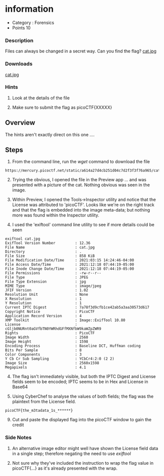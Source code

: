 # information
- Category : Forensics
- Points 10

### Description

Files can always be changed in a secret way. Can you find the flag? [cat.jpg](https://mercury.picoctf.net/static/a614a27d4cb251d04c7d2f3f3f76a965/cat.jpg)

### Downloads
[cat.jpg](./cat.jpg)

### Hints

1. Look at the details of the file

2. Make sure to submit the flag as picoCTF{XXXXX}



## Overview

The hints aren't exactly direct on this one ....


## Steps

1. From the command line, run the *wget* command to download the file

```
https://mercury.picoctf.net/static/a614a27d4cb251d04c7d2f3f3f76a965/cat.jpg

```

2. Trying the obvious, I opened the file in the Preview app ... and was presented with a picture of the cat. Nothing obvious was seen in the image.

3. Within Preview, I opened the Tools->Inspector utility and notice that the License was attributed to 'picoCTF'. Looks like we're on the right track and that the flag is embedded into the image meta-data; but nothing more was found within the Inspector utility.

4. I used the 'exiftool' command line utility to see if more details could be seen

```
exiftool cat.jpg       
ExifTool Version Number         : 12.36
File Name                       : cat.jpg
Directory                       : .
File Size                       : 858 KiB
File Modification Date/Time     : 2021:03:15 14:24:46-04:00
File Access Date/Time           : 2021:12:18 07:44:19-05:00
File Inode Change Date/Time     : 2021:12:18 07:44:19-05:00
File Permissions                : -rw-r--r--
File Type                       : JPEG
File Type Extension             : jpg
MIME Type                       : image/jpeg
JFIF Version                    : 1.02
Resolution Unit                 : None
X Resolution                    : 1
Y Resolution                    : 1
Current IPTC Digest             : 7a78f3d9cfb1ce42ab5a3aa30573d617
Copyright Notice                : PicoCTF
Application Record Version      : 4
XMP Toolkit                     : Image::ExifTool 10.80
License                         : cGljb0NURnt0aGVfbTN0YWRhdGFfMXNfbW9kaWZpZWR9
Rights                          : PicoCTF
Image Width                     : 2560
Image Height                    : 1598
Encoding Process                : Baseline DCT, Huffman coding
Bits Per Sample                 : 8
Color Components                : 3
Y Cb Cr Sub Sampling            : YCbCr4:2:0 (2 2)
Image Size                      : 2560x1598
Megapixels                      : 4.1
```


4. The flag isn't immediately visible, but both the IPTC Digest and License fields seem to be encoded; IPTC seems to be in Hex and License in Base64


5. Using CyberChef to analyse the values of both fields; the flag was the plaintext from the License field.

```
picoCTF{the_m3tadata_1s_******}
```


9. Cut and paste the displayed flag into the picoCTF window to gain the credit



### Side Notes

1. An alternative image editor might well have shown the License field data in a single step; therefore negating the need to use *exiftool*

2. Not sure why they've included the instruction to wrap the flag value in picoCTF{...} as it's already presented with the wrap.
